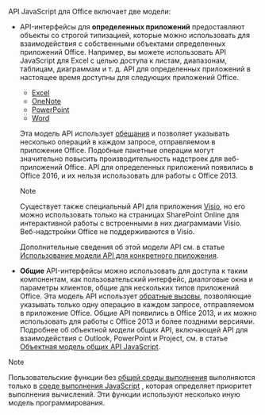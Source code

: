 API JavaScript для Office включает две модели:

- API-интерфейсы для **определенных приложений** предоставляют объекты со строгой типизацией, которые можно использовать для взаимодействия с собственными объектами определенных приложений Office. Например, вы можете использовать API JavaScript для Excel с целью доступа к листам, диапазонам, таблицам, диаграммам и т. д. API для определенных приложений в настоящее время доступны для следующих приложений Office.

    - [Excel](../reference/overview/excel-add-ins-reference-overview.md)
    - [OneNote](../reference/overview/onenote-add-ins-javascript-reference.md)
    - [PowerPoint](../reference/overview/powerpoint-add-ins-reference-overview.md)
    - [Word](../reference/overview/word-add-ins-reference-overview.md)

    Эта модель API использует [обещания](https://developer.mozilla.org/docs/Web/JavaScript/Reference/Global_Objects/Promise) и позволяет указывать несколько операций в каждом запросе, отправляемом в приложение Office. Подобные пакетные операции могут значительно повысить производительность надстроек для веб-приложений Office. API для определенных приложений появились в Office 2016, и их нельзя использовать для работы с Office 2013.

    > [!NOTE]
    > Существует также специальный API для приложения [Visio](../reference/overview/visio-javascript-reference-overview.md), но его можно использовать только на страницах SharePoint Online для интерактивной работы с встроенными в них диаграммами Visio. Веб-надстройки Office не поддерживаются в Visio.

    Дополнительные сведения об этой модели API см. в статье [Использование модели API для конкретного приложения](../develop/application-specific-api-model.md).

- **Общие** API-интерфейсы можно использовать для доступа к таким компонентам, как пользовательский интерфейс, диалоговые окна и параметры клиентов, общие для нескольких типов приложений Office. Эта модель API использует [обратные вызовы](https://developer.mozilla.org/docs/Glossary/Callback_function), позволяющие указывать только одну операцию в каждом запросе, отправляемом в приложение Office. Общие API появились в Office 2013, и их можно использовать для работы с Office 2013 и более поздними версиями. Подробнее об объектной модели общих API, включающей API для взаимодействия с Outlook, PowerPoint и Project, см. в статье [Объектная модель общих API JavaScript](../develop/office-javascript-api-object-model.md).

> [!NOTE]
>Пользовательские функции без [общей среды выполнения](../testing/runtimes.md#shared-runtime) выполняются только в [среде выполнения JavaScript](../testing/runtimes.md#javascript-only-runtime) , которая определяет приоритет выполнения вычислений. Эти функции используют несколько иную модель программирования.
